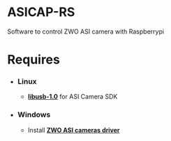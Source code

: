 # ASICAP-RS
Software to control ZWO ASI camera with Raspberrypi 

# Requires
- ### **Linux**
    - [**libusb-1.0**](https://github.com/libusb/libusb/releases) for ASI Camera SDK

- ### **Windows**
    - Install [**ZWO ASI cameras driver**](https://astronomy-imaging-camera.com/software-drivers)

